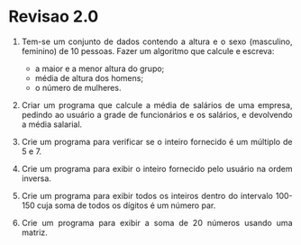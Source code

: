 # Revisao 2.0
<div align="justify">

  1. Tem-se um conjunto de dados contendo a altura e o sexo
(masculino, feminino) de 10 pessoas. Fazer um algoritmo
que calcule e escreva:
      - a maior e a menor altura do grupo;
      - média de altura dos homens;
      -  o número de mulheres.

2. Criar um programa que calcule a média de salários de uma
empresa, pedindo ao usuário a grade de funcionários e os
salários, e devolvendo a média salarial.

4. Crie um programa para verificar se o inteiro fornecido é um
múltiplo de 5 e 7.

5. Crie um programa para exibir o inteiro fornecido pelo
usuário na ordem inversa.

6. Crie um programa para exibir todos os inteiros dentro do
intervalo 100-150 cuja soma de todos os dígitos é um
número par.

7. Crie um programa para exibir a soma de 20 números
usando uma matriz.
<div>
